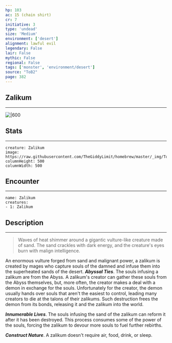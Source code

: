 ```yaml
---
hp: 103
ac: 15 (chain shirt)
cr: 7
initiative: 3
type: 'undead'    
size: 'Medium'
environment: ['desert']
alignment: lawful evil
legendary: False
lair: False
mythic: False
regional: False
tags: ['monster', 'environment/desert']
source: "ToB2"
page: 382
---
```


## Zalikum
---

![|600](https://raw.githubusercontent.com/TheGiddyLimit/homebrew/master/_img/ToB2/creature/Zalikum.webp)

## Stats
---

```statblock
creature: Zalikum
image: https://raw.githubusercontent.com/TheGiddyLimit/homebrew/master/_img/ToB2/creature/token/Zalikum%20%28Token%29.png
columnHeight: 500
columnWidth: 500
```

## Encounter
---

```encounter-table
name: Zalikum
creatures:
- 1: Zalikum
```

## Description
---
>Waves of heat shimmer around a gigantic vulture-like creature made of sand. The sand crackles with dark energy, and the creature's eyes burn with malign intelligence.

An enormous vulture forged from sand and malignant power, a zalikum is created by mages who capture souls of the damned and infuse them into the superheated sands of the desert.
**_Abyssal Ties_**. The souls infusing a zalikum are from the Abyss. A zalikum's creator can gather these souls from the Abyss themselves, but, more often, the creator makes a deal with a demon in exchange for the souls. Unfortunately for the creator, the demon usually hands over souls that aren't the easiest to control, leading many creators to die at the talons of their zalikums. Such destruction frees the demon from its bonds, releasing it and the zalikum into the world.

**_Innumerable Lives_**. The souls infusing the sand of the zalikum can reform it after it has been destroyed. This process consumes some of the power of the souls, forcing the zalikum to devour more souls to fuel further rebirths.

**_Construct Nature_**. A zalikum doesn't require air, food, drink, or sleep.







